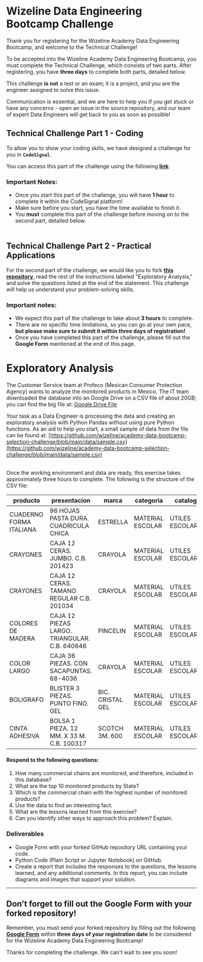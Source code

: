 # Wizeline Data Engineering Bootcamp Challenge

Thank you for registering for the Wizeline Academy Data Engineering Bootcamp, and welcome to the Technical Challenge!

To be accepted into the Wizeline Academy Data Engineering Bootcamp, you must complete the Technical Challenge, which consists of two parts. After registering, you have **three days** to complete both parts, detailed below.

This challenge **is not** a test or an exam; it is a project, and you are the engineer assigned to solve this issue.

Communication is essential, and we are here to help you if you get stuck or have any concerns - open an issue in the source repository, and our team of expert Data Engineers will get back to you as soon as possible!
<br />

## Technical Challenge Part 1 - Coding

To allow you to show your coding skills, we have designed a challenge for you in **`CodeSignal`**.

You can access this part of the challenge using the following **[link](https://app.codesignal.com/public-test/M4aKscdKFjuzgzPTA/ZnpLfepFRD22eh)**.

### Important Notes:

- Once you start this part of the challenge, you will have **1 hour** to complete it within the CodeSignal platform!
- Make sure before you start, you have the time available to finish it.
- You **must** complete this part of the challenge before moving on to the second part, detailed below.
  <br />
  <br />

## Technical Challenge Part 2 - Practical Applications

For the second part of the challenge, we would like you to fork **[this repository](https://github.com/wizeline/academy-data-bootcamp-selection-challenge)**, read the rest of the instructions labeled "Exploratory Analysis," and solve the questions listed at the end of the statement.
This challenge will help us understand your problem-solving skills.

### Important notes:

- We expect this part of the challenge to take about **3 hours** to complete.
- There are no specific time limitations, so you can go at your own pace, **but please make sure to submit it within three days of registration!**
- Once you have completed this part of the challenge, please fill out the **Google Form** mentioned at the end of this page.

# Exploratory Analysis

The Customer Service team at Profeco (Mexican Consumer Protection Agency) wants to analyze the monitored products in Mexico. The IT team downloaded the database into an Google Drive on a CSV file of about 20GB; you can find the big file at: [Google Drive File](https://drive.google.com/file/d/1crFR4yrS_6DV3_Fh-HrhANJg1-qlyE-O/view?usp=sharing)

Your task as a Data Engineer is processing the data and creating an exploratory analysis with Python Pandas without using pure Python functions. As an aid to help you start, a small sample of data from the file can be found at: [https://github.com/wizeline/academy-data-bootcamp-selection-challenge/blob/main/data/sample.csv](https://github.com/wizeline/academy-data-bootcamp-selection-challenge/blob/main/data/sample.csv)

<br>
Once the working environment and data are ready, this exercise takes approximately three hours to complete.
The following is the structure of the CSV file:


| producto                | presentacion                                  | marca            | categoria        | catalogo         | precio | fechaRegistro      | cadenaComercial    | giro       | nombreComercial                         | direccion                             | estado           | municipio | latitud  | longitud   |
| ------------------------- | ----------------------------------------------- | ------------------ | ------------------ | ------------------ | -------- | -------------------- | -------------------- | ------------ | ----------------------------------------- | --------------------------------------- | ------------------ | ----------- | ---------- | ------------ |
| CUADERNO FORMA ITALIANA | 96 HOJAS PASTA DURA. CUADRICULA CHICA         | ESTRELLA         | MATERIAL ESCOLAR | UTILES ESCOLARES | 25.9   | 2011-05-18 0:00:00 | ABASTECEDORA LUMEN | PAPELERIAS | ABASTECEDORA LUMEN SUCURSAL VILLA COAPA | CANNES No. 6 ESQ. CANAL DE MIRAMONTES | DISTRITO FEDERAL | TLALPAN   | 19.29699 | -99.125417 |
| CRAYONES                | CAJA 12 CERAS. JUMBO. C.B. 201423             | CRAYOLA          | MATERIAL ESCOLAR | UTILES ESCOLARES | 27.5   | 2011-05-18 0:00:00 | ABASTECEDORA LUMEN | PAPELERIAS | ABASTECEDORA LUMEN SUCURSAL VILLA COAPA | CANNES No. 6 ESQ. CANAL DE MIRAMONTES | DISTRITO FEDERAL | TLALPAN   | 19.29699 | -99.125417 |
| CRAYONES                | CAJA 12 CERAS. TAMANO REGULAR C.B. 201034     | CRAYOLA          | MATERIAL ESCOLAR | UTILES ESCOLARES | 13.9   | 2011-05-18 0:00:00 | ABASTECEDORA LUMEN | PAPELERIAS | ABASTECEDORA LUMEN SUCURSAL VILLA COAPA | CANNES No. 6 ESQ. CANAL DE MIRAMONTES | DISTRITO FEDERAL | TLALPAN   | 19.29699 | -99.125417 |
| COLORES DE MADERA       | CAJA 12 PIEZAS LARGO. TRIANGULAR. C.B. 640646 | PINCELIN         | MATERIAL ESCOLAR | UTILES ESCOLARES | 46.9   | 2011-05-18 0:00:00 | ABASTECEDORA LUMEN | PAPELERIAS | ABASTECEDORA LUMEN SUCURSAL VILLA COAPA | CANNES No. 6 ESQ. CANAL DE MIRAMONTES | DISTRITO FEDERAL | TLALPAN   | 19.29699 | -99.125417 |
| COLOR LARGO             | CAJA 36 PIEZAS. CON SACAPUNTAS. 68-4036       | CRAYOLA          | MATERIAL ESCOLAR | UTILES ESCOLARES | 115    | 2011-05-18 0:00:00 | ABASTECEDORA LUMEN | PAPELERIAS | ABASTECEDORA LUMEN SUCURSAL VILLA COAPA | CANNES No. 6 ESQ. CANAL DE MIRAMONTES | DISTRITO FEDERAL | TLALPAN   | 19.29699 | -99.125417 |
| BOLIGRAFO               | BLISTER 3 PIEZAS. PUNTO FINO. GEL             | BIC. CRISTAL GEL | MATERIAL ESCOLAR | UTILES ESCOLARES | 32.5   | 2011-05-18 0:00:00 | ABASTECEDORA LUMEN | PAPELERIAS | ABASTECEDORA LUMEN SUCURSAL VILLA COAPA | CANNES No. 6 ESQ. CANAL DE MIRAMONTES | DISTRITO FEDERAL | TLALPAN   | 19.29699 | -99.125417 |
| CINTA ADHESIVA          | BOLSA 1 PIEZA. 12 MM. X 33 M. C.B. 100317     | SCOTCH 3M. 600   | MATERIAL ESCOLAR | UTILES ESCOLARES | 9      | 2011-05-18 0:00:00 | ABASTECEDORA LUMEN | PAPELERIAS | ABASTECEDORA LUMEN SUCURSAL VILLA COAPA | CANNES No. 6 ESQ. CANAL DE MIRAMONTES | DISTRITO FEDERAL | TLALPAN   | 19.29699 | -99.125417 |

#### **Respond to the following questions:**

1. How many commercial chains are monitored, and therefore, included in this database?
2. What are the top 10 monitored products by State?
3. Which is the commercial chain with the highest number of monitored products?
4. Use the data to find an interesting fact.
5. What are the lessons learned from this exercise?
6. Can you identify other ways to approach this problem? Explain.

### Deliverables

* Google Form with your forked GitHub repository URL containing your code.
* Python Code (Plain Script or Jupyter Notebook) on GitHub.
* Create a report that includes the responses to the questions, the lessons learned, and any additional comments. In this report, you can include diagrams and images that support your solution.

---

## Don’t forget to fill out the Google Form with your forked repository!

Remember, you must send your forked repository by filling out the following **[Google Form](https://forms.gle/BVWLqYnoFj8CRF3v8)** within **three days of your registration date** to be considered for the Wizeline Academy Data Engineering Bootcamp!

Thanks for completing the challenge. We can't wait to see you soon!
